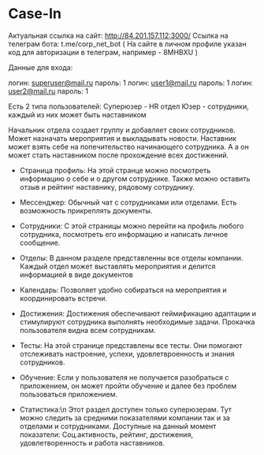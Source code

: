 # Case-In

Актуальная ссылка на сайт: http://84.201.157.112:3000/
Ссылка на телеграм бота: t.me/corp_net_bot ( На сайте в личном профиле указан код для авторизации в телеграм, например - 8MHBXU )

Данные для входа:

логин: superuser@mail.ru	пароль: 1
логин: user1@mail.ru    	пароль: 1
логин: user2@mail.ru 		пароль: 1
	
Есть 2 типа пользователей:
   Суперюзер - HR отдел
   Юзер - сотрудники, каждый из них может быть наставником
    

Начальник отдела создает группу и добавляет своих сотрудников. Может назначать мероприятия и выкладывать новости.
Наставник может взять себе на попечительство начинающего сотрудника. А а он может стать наставником после прохождение всех достижений.

- Страница профиль:
На этой странце можно посмотреть информацию о себе и о другом сотруднике. Также можно оставить отзыв и рейтинг наставнику, рядовому сотруднику. 

- Мессенджер:
Обычный чат с сотрудниками или отделами. Есть возможность прикреплять документы.

- Сотрудники:
С этой страницы можно перейти на профиль любого сотрудника, посмотреть его информацию и написать личное сообщение. 

- Отделы:
В данном разделе представленны все отделы компании. Каждый отдел может выставлять мероприятия и делится информацией в виде документов

- Календарь:
Позволяет удобно собираться на мероприятия и координировать встречи.

- Достижения:
Достижения обеспечивают геймификацию адаптации и стимулируют сотрудника выполнять необходимые задачи. Прокачка пользователя видна всем сотрудникам.

- Тесты:
На этой странице представлены все тесты. Они помогают отслеживать настроение, успехи, удовлетвроенность и знания сотрудников.

- Обучение:
Если у пользователя не получается разобраться с приложением, он может пройти обучение и далее без проблем пользоваться приложением.

- Статистика:\n
Этот раздел доступен только суперюзерам. Тут можно следить за средними показателями компании так и за отделами и сотрудниками. Доступные на данный момент показатели: Соц.активность, рейтинг, достижения, удовлетворенность и работа наставников.
